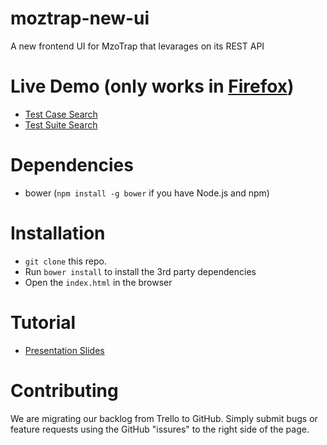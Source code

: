 moztrap-new-ui
==============

A new frontend UI for MzoTrap that levarages on its REST API

# Live Demo (only works in [Firefox](https://www.mozilla.org/en-US/firefox/new/))
* [Test Case Search](http://shinglyu.github.io/moztrap-new-ui/#/)
* [Test Suite Search](http://shinglyu.github.io/moztrap-new-ui/#/suite)

# Dependencies
* bower (`npm install -g bower` if you have Node.js and npm)
  

# Installation 
* `git clone` this repo.
* Run `bower install` to install the 3rd party dependencies 
* Open the `index.html` in the browser

# Tutorial
* [Presentation Slides](https://dl.dropboxusercontent.com/u/7281903/slides-4d90fc/tutorial.md.html#/)

# Contributing
We are migrating our backlog from Trello to GitHub. Simply submit bugs or feature requests using the GitHub "issures" to the right side of the page.

